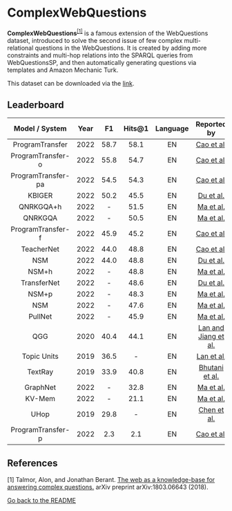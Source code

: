 # ComplexWebQuestions 

**ComplexWebQuestions**<sup>[[1]](#myfootnote1)</sup> is a famous extension of the WebQuestions dataset, introduced to solve the second issue of few complex multi-relational questions in the WebQuestions. 
It is created by adding more constraints and multi-hop relations into the SPARQL queries from WebQuestionsSP, and then automatically generating questions via templates and Amazon Mechanic Turk.

This dataset can be downloaded via the [link](https://www.dropbox.com/sh/7pkwkrfnwqhsnpo/AACuu4v3YNkhirzBOeeaHYala). 

## Leaderboard 
|   Model / System   | Year |  F1  | Hits@1 |  Language  |                              Reported by                              |
|:------------------:|:----:|:----:|:------:|:----------:|:---------------------------------------------------------------------:|
|  ProgramTransfer   | 2022 | 58.7 |  58.1  |     EN     |     [Cao et al.](https://aclanthology.org/2022.acl-long.559.pdf)      |
| ProgramTransfer-o  | 2022 | 55.8 |  54.7  |     EN     |     [Cao et al.](https://aclanthology.org/2022.acl-long.559.pdf)      |
| ProgramTransfer-pa | 2022 | 54.5 |  54.3  |     EN     |     [Cao et al.](https://aclanthology.org/2022.acl-long.559.pdf)      |
| KBIGER             | 2022 | 50.2 |  45.5  |     EN     |     [Du et al.](https://arxiv.org/pdf/2209.03005.pdf)      |
|     QNRKGQA+h      | 2022 |   -   |  51.5  |    EN    |    [Ma et al.](https://link.springer.com/chapter/10.1007/978-3-031-10983-6_11)     |
|      QNRKGQA       | 2022 |   -   |  50.5  |    EN    |    [Ma et al.](https://link.springer.com/chapter/10.1007/978-3-031-10983-6_11)     |
| ProgramTransfer-f  | 2022 | 45.9 |  45.2  |     EN     |     [Cao et al.](https://aclanthology.org/2022.acl-long.559.pdf)      |
|     TeacherNet     | 2022 | 44.0 |  48.8  |     EN     |     [Cao et al.](https://aclanthology.org/2022.acl-long.559.pdf)      |
|        NSM         | 2022 | 44.0 |  48.8  |    EN    |    [Du et al.](https://arxiv.org/pdf/2209.03005.pdf)     |
|       NSM+h        | 2022 |   -   |  48.8  |    EN    |    [Ma et al.](https://link.springer.com/chapter/10.1007/978-3-031-10983-6_11)     |
|       TransferNet  | 2022 |   -   |  48.6  |    EN    |     [Du et al.](https://arxiv.org/pdf/2209.03005.pdf)      |
|       NSM+p        | 2022 |   -   |  48.3  |    EN    |    [Ma et al.](https://link.springer.com/chapter/10.1007/978-3-031-10983-6_11)     |
|        NSM         | 2022 |   -   |  47.6  |    EN    |    [Ma et al.](https://link.springer.com/chapter/10.1007/978-3-031-10983-6_11)     |
|      PullNet       | 2022 |   -   |  45.9  |    EN    |    [Ma et al.](https://link.springer.com/chapter/10.1007/978-3-031-10983-6_11)     |
|        QGG         | 2020 | 40.4 |  44.1  |     EN     | [Lan and Jiang et al.](https://aclanthology.org/2020.acl-main.91.pdf) |
|    Topic Units     | 2019 | 36.5 |   -    |     EN     |     [Lan et al.](https://www.ijcai.org/proceedings/2019/0701.pdf)     |
|      TextRay       | 2019 | 33.9 |  40.8  |     EN     |   [Bhutani et al.](https://dl.acm.org/doi/10.1145/3357384.3358033)    |
|      GraphNet      | 2022 |   -   |  32.8  |    EN    |    [Ma et al.](https://link.springer.com/chapter/10.1007/978-3-031-10983-6_11)     |
|       KV-Mem       | 2022 |   -   |  21.1  |    EN    |    [Ma et al.](https://link.springer.com/chapter/10.1007/978-3-031-10983-6_11)     |
|        UHop        | 2019 | 29.8 |   -    |     EN     |      [Chen et al.](https://arxiv.org/pdf/1904.01246.pdf)       |
| ProgramTransfer-p  | 2022 | 2.3  |  2.1   |     EN     |     [Cao et al.](https://aclanthology.org/2022.acl-long.559.pdf)      |

## References
<a name="myfootnote1">[1]</a> Talmor, Alon, and Jonathan Berant. [The web as a knowledge-base for answering complex questions.](https://arxiv.org/abs/1803.06643) arXiv preprint arXiv:1803.06643 (2018).

[Go back to the README](../README.md)
